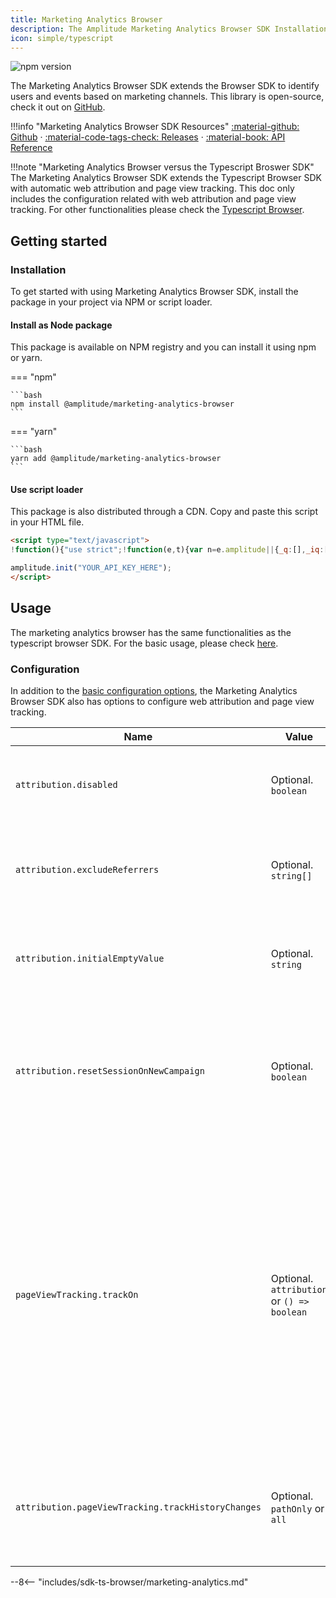 ```yaml
---
title: Marketing Analytics Browser
description: The Amplitude Marketing Analytics Browser SDK Installation & Quick Start guide.
icon: simple/typescript
---
```



![npm version](https://badge.fury.io/js/@amplitude%2Fmarketing-analytics-browser.svg)

The Marketing Analytics Browser SDK extends the Browser SDK to identify users and events based on marketing channels. This library is open-source, check it out on [GitHub](https://github.com/amplitude/Amplitude-TypeScript/tree/main/packages/marketing-analytics-browser).

!!!info "Marketing Analytics Browser SDK Resources"
    [:material-github: Github](https://github.com/amplitude/Amplitude-TypeScript/tree/main/packages/marketing-analytics-browser) · [:material-code-tags-check: Releases](https://github.com/amplitude/Amplitude-TypeScript/releases?q=marketing-analytics-browser&expanded=true) · [:material-book: API Reference](https://amplitude.github.io/Amplitude-TypeScript/modules/_amplitude_marketing_analytics_browser.html)

!!!note "Marketing Analytics Browser versus the Typescript Broswer SDK"
    The Marketing Analytics Browser SDK extends the Typescript Browser SDK with automatic web attribution and page view tracking. This doc only includes the configuration related with web attribution and page view tracking. For other functionalities please check the [Typescript Browser](../typescript-browser).

## Getting started

### Installation

To get started with using Marketing Analytics Browser SDK, install the package in your project via NPM or script loader.

#### Install as Node package

This package is available on NPM registry and you can install it using npm or yarn.

=== "npm"

    ```bash
    npm install @amplitude/marketing-analytics-browser
    ```

=== "yarn"

    ```bash
    yarn add @amplitude/marketing-analytics-browser
    ```

#### Use script loader

This package is also distributed through a CDN. Copy and paste this script in your HTML file.

```html
<script type="text/javascript">
!function(){"use strict";!function(e,t){var n=e.amplitude||{_q:[],_iq:[]};if(n.invoked)e.console&&console.error&&console.error("Amplitude snippet has been loaded.");else{n.invoked=!0;var r=t.createElement("script");r.type="text/javascript",r.integrity="sha384-QhZkEQJe2NFJ4yDkn/RFnD+NP0FINrep4tUh958v8McXRqszeRUQWbwBCfFqZvnF",r.crossOrigin="anonymous",r.async=!0,r.src="https://cdn.amplitude.com/libs/marketing-analytics-browser-0.2.0-min.js.gz",r.onload=function(){e.amplitude.runQueuedFunctions||console.log("[Amplitude] Error: could not load SDK")};var s=t.getElementsByTagName("script")[0];function v(e,t){e.prototype[t]=function(){return this._q.push({name:t,args:Array.prototype.slice.call(arguments,0)}),this}}s.parentNode.insertBefore(r,s);for(var o=function(){return this._q=[],this},i=["add","append","clearAll","prepend","set","setOnce","unset","preInsert","postInsert","remove","getUserProperties"],a=0;a<i.length;a++)v(o,i[a]);n.Identify=o;for(var u=function(){return this._q=[],this},c=["getEventProperties","setProductId","setQuantity","setPrice","setRevenue","setRevenueType","setEventProperties"],p=0;p<c.length;p++)v(u,c[p]);n.Revenue=u;var l=["getDeviceId","setDeviceId","getSessionId","setSessionId","getUserId","setUserId","setOptOut","setTransport","reset"],d=["init","add","remove","track","logEvent","identify","groupIdentify","setGroup","revenue","flush"];function f(e){function t(t,n){e[t]=function(){var r={promise:new Promise((n=>{e._q.push({name:t,args:Array.prototype.slice.call(arguments,0),resolve:n})}))};if(n)return r}}for(var n=0;n<l.length;n++)t(l[n],!1);for(var r=0;r<d.length;r++)t(d[r],!0)}f(n),n.createInstance=function(){var e=n._iq.push({_q:[]})-1;return f(n._iq[e]),n._iq[e]},e.amplitude=n}}(window,document)}();

amplitude.init("YOUR_API_KEY_HERE");
</script>
```

## Usage

The marketing analytics browser has the same functionalities as the typescript browser SDK. For the basic usage, please check [here](../typescript-browser/).

### Configuration

In addition to the [basic configuration options](../typescript-browser/#configuration), the Marketing Analytics Browser SDK also has options to configure web attribution and page view tracking.

|<div class="big-column">Name  </div>    | Value|Description|
|----|----|----|
|`attribution.disabled`| Optional. `boolean` | Disable the attribution tracking, attribution is enabled by default |
|`attribution.excludeReferrers`|  Optional. `string[]` | Exclude the attribution tracking for the provided referrers string |
|`attribution.initialEmptyValue`| Optional. `string` | Reset the `sessionId` on a new campaign, Default value is `EMPTY` |
|`attribution.resetSessionOnNewCampaign`| Optional. `boolean` | Reset the `sessionId` on a new campaign, won't create a new session for new campaign by default |
|`pageViewTracking.trackOn`| Optional. `attribution` or `() => boolean` | `attribution` - Fire a page view event attribution information changes. `undefined` - Fire a page view event on page load or on history changes for single page application, default behavior. `() => boolean` - Fire a page view events based on a `trackOn` functions|
|`attribution.pageViewTracking.trackHistoryChanges`  | Optional. `pathOnly` or `all` | Track the page view only on the path changes, track `all` URL changes by default|

--8<-- "includes/sdk-ts-browser/marketing-analytics.md"